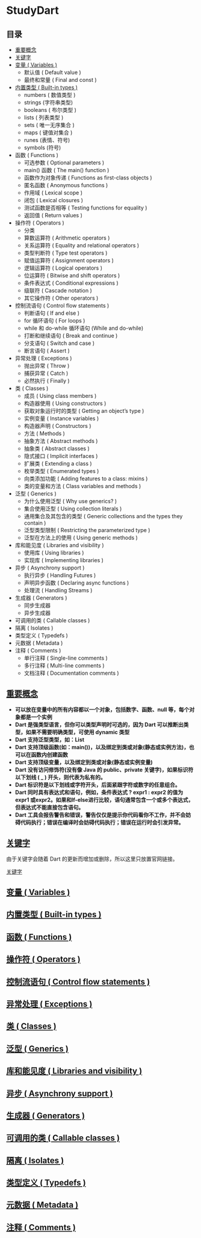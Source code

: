 # StudyDart

## 目录

* [重要概念](#重要概念)
* [关键字](#关键字)
* [变量 ( Variables )](#变量%20(%20Variables%20))
	* 默认值 ( Default value )
	* 最终和常量 ( Final and const )
* [内置类型 ( Built-in types )](内置类型%20(%20Built-in%20types%20))
	* numbers ( 数值类型 )
	* strings (字符串类型)
	* booleans ( 布尔类型 )
	* lists ( 列表类型 )
	* sets ( 唯一无序集合 )
	* maps ( 键值对集合 )
	* runes (表情、符号)
	* symbols (符号)
* 函数 ( Functions )
	* 可选参数 ( Optional parameters )
	* main() 函数 ( The main() function )
	* 函数作为对象传递 ( Functions as first-class objects )
	* 匿名函数 ( Anonymous functions )
	* 作用域 ( Lexical scope )
	* 闭包 ( Lexical closures )
	* 测试函数是否相等 ( Testing functions for equality )
	* 返回值 ( Return values )
* 操作符 ( Operators )
	* 分类
	* 算数运算符 ( Arithmetic operators )
	* 关系运算符 ( Equality and relational operators )
	* 类型判断符 ( Type test operators )
	* 赋值运算符 ( Assignment operators )
	* 逻辑运算符 ( Logical operators )
	* 位运算符 ( Bitwise and shift operators )
	* 条件表达式 ( Conditional expressions )
	* 级联符 ( Cascade notation )
	* 其它操作符 ( Other operators )
* 控制流语句 ( Control flow statements )
	* 判断语句 ( If and else )
	* for 循环语句 ( For loops )
	* while 和 do-while 循环语句 (While and do-while)
	* 打断和继续语句 ( Break and continue )
	* 分支语句 ( Switch and case )
	* 断言语句 ( Assert )
* 异常处理 ( Exceptions )
	* 抛出异常 ( Throw )
	* 捕获异常 ( Catch )
	* 必然执行 ( Finally )
* 类 ( Classes )
	* 成员 ( Using class members )
	* 构造器使用 ( Using constructors )
	* 获取对象运行时的类型 ( Getting an object’s type )
	* 实例变量 ( Instance variables )
	* 构造器声明 ( Constructors )
	* 方法 ( Methods )
	* 抽象方法 ( Abstract methods )
	* 抽象类 ( Abstract classes )
	* 隐式接口 ( Implicit interfaces )
	* 扩展类 ( Extending a class )
	* 枚举类型 ( Enumerated types )
	* 向类添加功能 ( Adding features to a class: mixins )
	* 类的变量和方法 ( Class variables and methods )
* 泛型 ( Generics )
	* 为什么使用泛型 ( Why use generics? )
	* 集合使用泛型 ( Using collection literals )
	* 通用集合及其包含的类型 ( Generic collections and the types they contain )
	* 泛型类型限制 ( Restricting the parameterized type )
	* 泛型在方法上的使用 ( Using generic methods )
* 库和能见度 ( Libraries and visibility )
	* 使用库 ( Using libraries )
	* 实现库 ( Implementing libraries )
* 异步 ( Asynchrony support )
	* 执行异步 ( Handling Futures )
	* 声明异步函数 ( Declaring async functions )
	* 处理流 ( Handling Streams )
* 生成器 ( Generators )
	* 同步生成器
	* 异步生成器
* 可调用的类 ( Callable classes )
* 隔离 ( Isolates )
* 类型定义 ( Typedefs )
* 元数据 ( Metadata )
* 注释 ( Comments )
	* 单行注释 ( Single-line comments )
	* 多行注释 ( Multi-line comments )
	* 文档注释 ( Documentation comments )

## [重要概念](https://www.dartlang.org/guides/language/language-tour#important-concepts)

* **可以放在变量中的所有内容都以一个对象，包括数字、函数、null 等，每个对象都是一个实例**
* **Dart 是强类型语言，但你可以类型声明时可选的，因为 Dart 可以推断出类型，如果不需要明确类型，可使用 dynamic 类型**
* **Dart 支持泛型类型，如：List<int>**
* **Dart 支持顶级函数(如：main())，以及绑定到类或对象(静态或实例方法)，也可以在函数内创建函数**
* **Dart 支持顶级变量，以及绑定到类或对象(静态或实例变量)**
* **Dart 没有访问修饰符(没有像 Java 的 public、private 关键字)，如果标识符以下划线 ( _ ) 开头，则代表为私有的。**
* **Dart 标识符是以下划线或字符开头，后面紧跟字符或数字的任意组合。**
* **Dart 同时具有表达式和语句，例如，条件表达式 ? expr1 : expr2 的值为 expr1 或expr2。如果和If-else进行比较，语句通常包含一个或多个表达式，但表达式不能直接包含语句。**
* **Dart 工具会报告警告和错误，警告仅仅是提示你代码看你不工作，并不会妨碍代码执行；错误在编译时会妨碍代码执行；错误在运行时会引发异常。**
	
## [关键字](https://www.dartlang.org/guides/language/language-tour#keywords)

由于关键字会随着 Dart 的更新而增加或删除，所以这里只放置官网链接。

[关键字](https://www.dartlang.org/guides/language/language-tour#keywords)

## [变量 ( Variables )](https://www.dartlang.org/guides/language/language-tour#variables)
	

## [内置类型 ( Built-in types )](https://www.dartlang.org/guides/language/language-tour#built-in-types)

## [函数 ( Functions )](https://www.dartlang.org/guides/language/language-tour#functions)

## [操作符 ( Operators )](https://www.dartlang.org/guides/language/language-tour#operators)

## [控制流语句 ( Control flow statements )](https://www.dartlang.org/guides/language/language-tour#control-flow-statements)

## [异常处理 ( Exceptions )](https://www.dartlang.org/guides/language/language-tour#exceptions)

## [类 ( Classes )](https://www.dartlang.org/guides/language/language-tour#classes)

## [泛型 ( Generics )](https://www.dartlang.org/guides/language/language-tour#generics)

## [库和能见度 ( Libraries and visibility )](https://www.dartlang.org/guides/language/language-tour#libraries-and-visibility)

## [异步 ( Asynchrony support )](https://www.dartlang.org/guides/language/language-tour#asynchrony-support)

## [生成器 ( Generators )](https://www.dartlang.org/guides/language/language-tour#generators)

## [可调用的类 ( Callable classes )](https://www.dartlang.org/guides/language/language-tour#callable-classes)

## [隔离 ( Isolates )](https://www.dartlang.org/guides/language/language-tour#isolates)

## [类型定义 ( Typedefs )](https://www.dartlang.org/guides/language/language-tour#typedefs)

## [元数据 ( Metadata )](https://www.dartlang.org/guides/language/language-tour#metadata)

## [注释 ( Comments )](https://www.dartlang.org/guides/language/language-tour#comments)

